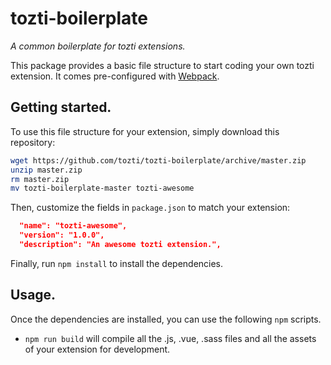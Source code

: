 # tozti-boilerplate
*A common boilerplate for tozti extensions.*

This package provides a basic file structure to start coding your own tozti extension. It comes pre-configured with [Webpack](https://webpack.js.org/).

## Getting started.

To use this file structure for your extension, simply download this repository:
```bash
wget https://github.com/tozti/tozti-boilerplate/archive/master.zip
unzip master.zip
rm master.zip
mv tozti-boilerplate-master tozti-awesome
```

Then, customize the fields in `package.json` to match your extension:
```json
  "name": "tozti-awesome",
  "version": "1.0.0",
  "description": "An awesome tozti extension.",
```

Finally, run `npm install` to install the dependencies.

## Usage.

Once the dependencies are installed, you can use the following `npm` scripts.

- `npm run build` will compile all the .js, .vue, .sass files and all the assets of your extension for development.

